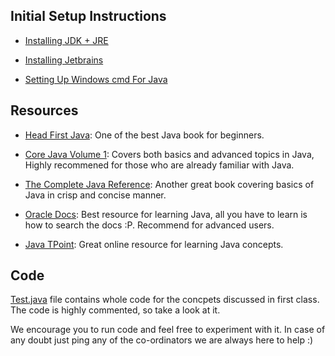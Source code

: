 ## Initial Setup Instructions

- [Installing JDK + JRE](https://docs.oracle.com/javase/8/docs/technotes/guides/install/install_overview.html)

- [Installing Jetbrains](https://www.jetbrains.com/help/idea/install-and-set-up-product.html)

- [Setting Up Windows cmd For Java](https://introcs.cs.princeton.edu/java/15inout/windows-cmd.html)

## Resources

- [Head First Java](https://ia601308.us.archive.org/35/items/HeadFirstJava2ndEdition/Head-First-Java-2nd-edition.pdf): One of the best Java book for beginners.

- [Core Java Volume 1](http://www2.nsru.ac.th/tung/java_doc/Core%20Java%20Volume%20I-%20Fundamentals%209th%20Edition-%20Horstmann,%20Cay%20S.%20&%20Cornell,%20Gary_2013.pdf): Covers both basics and advanced topics in Java, Highly recommened for those who are already familiar with Java.

- [The Complete Java Reference](http://iiti.ac.in/people/~tanimad/JavaTheCompleteReference.pdf): Another great book covering basics of Java in crisp and concise manner.

- [Oracle Docs](https://docs.oracle.com/javase/tutorial/): Best resource for learning Java, all you have to learn is how to search the docs :P. Recommend for advanced users.

- [Java TPoint](https://www.javatpoint.com/): Great online resource for learning Java concepts.

## Code

[Test.java](Test.java) file contains whole code for the concpets discussed in first class. The code is highly commented, so take a look at it. 

We encourage you to run code and feel free to experiment with it. In case of any doubt just ping any of the co-ordinators we are always here to help :)